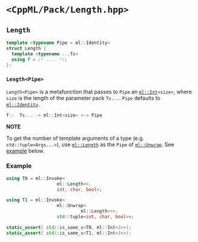 # `<CppML/Pack/Length.hpp>`

## `Length`

```c++
template <typename Pipe = ml::Identity>
struct Length {
  template <typename ...Ts>
  using f = /* .... */;
};
```
### `Length<Pipe>`

`Length<Pipe>` is a metafunction that passes to `Pipe`  an [`ml::Int`](../Vocabulary/Value.md)`<size>`, where `size` is the length of the parameter pack `Ts...`. `Pipe` defaults to [`ml::Identity`](../Functional/Identity.md).

```c++
f::  Ts... -> ml::Int<size> >-> Pipe
```

**NOTE**

To get  the number of template arguments of a type (e.g. `std::tuple<Args...>`), use  [`ml::Length`](./Length.md) as the `Pipe` of [`ml::Unwrap`](./Functional/Unwrap). See [example](#example) below.

### Example

```c++
using T0 = ml::Invoke<
                   ml::Length<>,
                   int, char, bool>;

using T1 = ml::Invoke<
                   ml::Unwrap<
                            ml::Length<>>,
                   std::tuple<int, char, bool>>;

static_assert( std::is_same_v<T0, ml::Int<3>>);
static_assert( std::is_same_v<T1, ml::Int<3>>);

```
